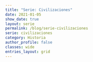 ```yaml
---
title: "Serie: Civilizaciones"
date: 2021-01-05
show_date: true
layout: serie
permalink: /blog/serie-civilizaciones
serie: civilizaciones
category: Historia
author_profile: false
classes: wide
entries_layout: grid
---
```



